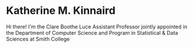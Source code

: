 # Katherine M. Kinnaird
Hi there! I'm the Clare Boothe Luce Assistant Professor jointly appointed in the Department of Computer Science and Program in Statistical & Data Sciences at Smith College
